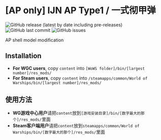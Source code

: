 ﻿# [AP only] IJN AP Type1 / 一式彻甲弹

![GitHub release (latest by date including pre-releases)](https://img.shields.io/github/v/release/SEA-group/DanColle-IJN-AP-Type1?include_prereleases)
![GitHub last commit](https://img.shields.io/github/last-commit/SEA-group/DanColle-IJN-AP-Type1)
![GitHub issues](https://img.shields.io/github/issues-raw/SEA-group/DanColle-IJN-AP-Type1)

AP shell model modification

## Installation
* **For WGC users**, copy `content` into `[WoWS folder]/bin/[largest number]/res_mods/`
* **For Steam users**, copy `content` into `/steamapps/common/World of Warships/bin/[largest number]/res_mods/`

## 使用方法
* **WG游戏中心用户**请把`content`放到`[游戏安装目录]/bin/[数字最大的那个]/res_mods/`里面
* **Steam客户端用户**请把`content`放到`steamapps/common/World of Warships/bin/[数字最大的那个]/res_mods/`里面